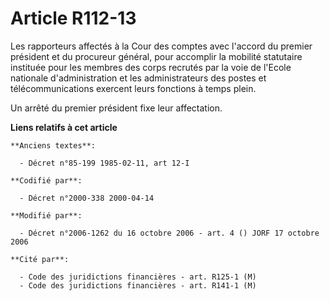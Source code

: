 # Article R112-13

Les rapporteurs affectés à la Cour des comptes avec l'accord du premier président et du procureur général, pour accomplir la
mobilité statutaire instituée pour les membres des corps recrutés par la voie de l'Ecole nationale d'administration et les
administrateurs des postes et télécommunications exercent leurs fonctions à temps plein.

Un arrêté du premier président fixe leur affectation.

**Liens relatifs à cet article**

	**Anciens textes**:

	  - Décret n°85-199 1985-02-11, art 12-I

	**Codifié par**:

	  - Décret n°2000-338 2000-04-14

	**Modifié par**:

	  - Décret n°2006-1262 du 16 octobre 2006 - art. 4 () JORF 17 octobre 2006

	**Cité par**:

	  - Code des juridictions financières - art. R125-1 (M)
	  - Code des juridictions financières - art. R141-1 (M)
